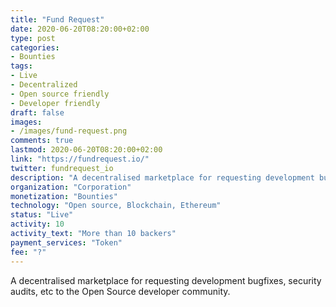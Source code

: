 ```yaml
---
title: "Fund Request"
date: 2020-06-20T08:20:00+02:00
type: post
categories:
- Bounties
tags:
- Live
- Decentralized
- Open source friendly
- Developer friendly 
draft: false
images:
- /images/fund-request.png
comments: true
lastmod: 2020-06-20T08:20:00+02:00
link: "https://fundrequest.io/"
twitter: fundrequest_io
description: "A decentralised marketplace for requesting development bug fixes, security audits, etc to the Open Source developer community. "
organization: "Corporation"
monetization: "Bounties"
technology: "Open source, Blockchain, Ethereum"
status: "Live"
activity: 10
activity_text: "More than 10 backers"
payment_services: "Token"
fee: "?"
---
```


A decentralised marketplace for requesting development bugfixes, security audits, etc to the Open Source developer community. <!--more-->

